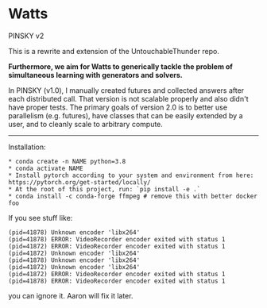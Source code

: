 # Watts
PINSKY v2

This is a rewrite and extension of the UntouchableThunder repo.

**Furthermore, we aim for Watts to generically tackle the 
problem of simultaneous learning with generators and solvers.**

In PINSKY (v1.0), I manually created futures and collected answers after each distributed call.
That version is not scalable properly and also didn't have proper tests. 
The primary goals of version 2.0 is to better use parallelism (e.g. futures), have classes that can be easily extended 
by a user, and to cleanly scale to arbitrary compute. 

----  

Installation:  

    * conda create -n NAME python=3.8
    * conda activate NAME
    * Install pytorch according to your system and environment from here: https://pytorch.org/get-started/locally/
    * At the root of this project, run: `pip install -e .`
    * conda install -c conda-forge ffmpeg # remove this with better docker foo

If you see stuff like:
```
(pid=41878) Unknown encoder 'libx264'
(pid=41878) ERROR: VideoRecorder encoder exited with status 1
(pid=41872) ERROR: VideoRecorder encoder exited with status 1
(pid=41872) Unknown encoder 'libx264'
(pid=41878) Unknown encoder 'libx264'
(pid=41872) Unknown encoder 'libx264'
(pid=41872) ERROR: VideoRecorder encoder exited with status 1
(pid=41878) ERROR: VideoRecorder encoder exited with status 1
```
you can ignore it. Aaron will fix it later.